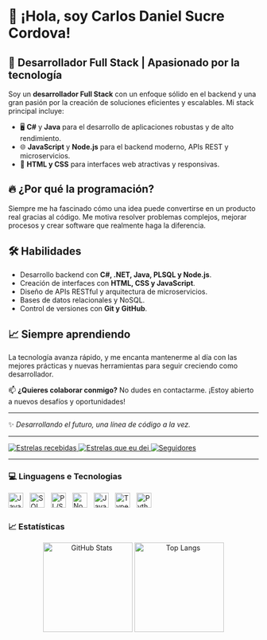 # 👋 ¡Hola, soy Carlos Daniel Sucre Cordova!

## 🚀 Desarrollador Full Stack | Apasionado por la tecnología

Soy un **desarrollador Full Stack** con un enfoque sólido en el backend y una gran pasión por la creación de soluciones eficientes y escalables. Mi stack principal incluye:

- 🖥️ **C#** y **Java** para el desarrollo de aplicaciones robustas y de alto rendimiento.
- 🌐 **JavaScript** y **Node.js** para el backend moderno, APIs REST y microservicios.
- 🎨 **HTML y CSS** para interfaces web atractivas y responsivas.

## 🔥 ¿Por qué la programación?
Siempre me ha fascinado cómo una idea puede convertirse en un producto real gracias al código. Me motiva resolver problemas complejos, mejorar procesos y crear software que realmente haga la diferencia.

## 🛠️ Habilidades
- Desarrollo backend con **C#, .NET, Java, PLSQL y Node.js**.
- Creación de interfaces con **HTML, CSS y JavaScript**.
- Diseño de APIs RESTful y arquitectura de microservicios.
- Bases de datos relacionales y NoSQL.
- Control de versiones con **Git y GitHub**.

## 📈 Siempre aprendiendo
La tecnología avanza rápido, y me encanta mantenerme al día con las mejores prácticas y nuevas herramientas para seguir creciendo como desarrollador.

📫 **¿Quieres colaborar conmigo?** No dudes en contactarme. ¡Estoy abierto a nuevos desafíos y oportunidades!

---
✨ _Desarrollando el futuro, una línea de código a la vez._

---

<p align="left">
  <!-- Estrelas recebidas (precisa de script para funcionar) -->
  <a href="https://github.com/CarlosDanielSucre">
    <img 
      alt="Estrelas recebidas" 
      title="Estrelas recebidas em meus repositórios" 
      src="https://img.shields.io/badge/estrelas-25-55960c?style=for-the-badge&logo=star&logoColor=white&labelColor=488207"/>
  </a>
  <!-- Estrelas que você deu (ok) -->
  <a href="https://github.com/CarlosDanielSucre?tab=stars">
    <img 
      alt="Estrelas que eu dei" 
      title="Estrelas que eu dei" 
      src="https://custom-icon-badges.demolab.com/github/stars/CarlosDanielSucre?color=55960c&style=for-the-badge&labelColor=488207&logo=star&label=estrelas%20dadas"/>
  </a>
  

  <!-- Seguidores (ok) -->
  <a href="https://github.com/CarlosDanielSucre?tab=followers">
    <img 
      alt="Seguidores" 
      title="Me siga no GitHub" 
      src="https://custom-icon-badges.demolab.com/github/followers/CarlosDanielSucre?color=236ad3&labelColor=1155ba&style=for-the-badge&logo=github&label=seguidores&logoColor=white"/>
  </a>
</p>

---

### 💻 Linguagens e Tecnologias

<img align="left" alt="Java" title="Java" width="30px" style="padding-right: 10px;" src="https://cdn.jsdelivr.net/gh/devicons/devicon@latest/icons/java/java-original.svg" />

<img align="left" alt="SQL" title="SQL" width="30px" style="padding-right: 10px;" src="https://cdn.jsdelivr.net/gh/devicons/devicon@latest/icons/mysql/mysql-original.svg" />

<img align="left" alt="PL/SQL" title="PL/SQL" width="30px" style="padding-right: 10px;" src="https://cdn.jsdelivr.net/gh/devicons/devicon@latest/icons/oracle/oracle-original.svg" />

<img align="left" alt="Node.js" title="Node.js" width="30px" style="padding-right: 10px;" src="https://cdn.jsdelivr.net/gh/devicons/devicon@latest/icons/nodejs/nodejs-original.svg" />

<img align="left" alt="JavaScript" title="JavaScript" width="30px" style="padding-right: 10px;" src="https://cdn.jsdelivr.net/gh/devicons/devicon@latest/icons/javascript/javascript-original.svg" />

<img align="left" alt="TypeScript" title="TypeScript" width="30px" style="padding-right: 10px;" src="https://cdn.jsdelivr.net/gh/devicons/devicon@latest/icons/typescript/typescript-original.svg" />

<img align="left" alt="Python" title="Python" width="30px" style="padding-right: 10px;" src="https://cdn.jsdelivr.net/gh/devicons/devicon@latest/icons/python/python-original.svg" />

<br/>
<br/>

### 📈 Estatísticas

<p align="center">
  <img 
    alt="GitHub Stats" 
    height="180em" 
    src="https://github-readme-stats.vercel.app/api?username=CarlosDanielSucre&show_icons=true&theme=tokyonight&include_all_commits=true&locale=pt-br"
  />
  <img 
    alt="Top Langs" 
    height="180em" 
    src="https://github-readme-stats.vercel.app/api/top-langs/?username=CarlosDanielSucre&theme=tokyonight&include_all_commits=true&count_private=false&layout=compact"
  />
</p>
